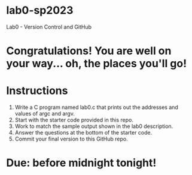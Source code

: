 # lab0-sp2023
Lab0 - Version Control and GitHub

# Congratulations! You are well on your way... oh, the places you'll go!

# Instructions
1) Write a C program named lab0.c that prints out the addresses and values of argc and argv.
2) Start with the starter code provided in this repo.
3) Work to match the sample output shown in the lab0 description.
4) Answer the questions at the bottom of the starter code.
5) Commit your final version to this GitHub repo.

# Due: before midnight tonight!

